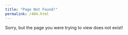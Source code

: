 ```yaml
---
title: "Page Not Found!"
permalink: /404.html
---
```


Sorry, but the page you were trying to view does not exist!
